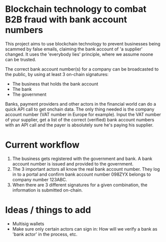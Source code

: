 # Blockchain technology to combat B2B fraud with bank account numbers

This project aims to use blockchain technology to prevent businesses being scammed by false emails, claiming the bank account of 'a supplier' changed.
It uses the 'everybody lies' principle, where we assume noone can be trusted.

The correct bank account number(s) for a company can be broadcasted to the public, by using at least 3 on-chain signatures:
 - The business that holds the bank account
 - The bank
 - The government

Banks, payment providers and other actors in the financial world can do a quick API call to get onchain data. The only thing needed is the company account number (VAT number in Europe for example). Input the VAT number of your supplier, get a list of the correct (verified) bank account numbers with an API call and the payer is absolutely sure he's paying his supplier.

# Current workflow

1. The business gets registered with the government and bank. A bank account number is issued and provided to the government.
2. The 3 important actors all know the real bank account number. They log in to a portal and confirm bank account number 098ZYX belongs to company number 123ABC.
3. When there are 3 different signatures for a given combination, the information is submitted on-chain.

# Ideas / things to add

 - Multisig wallets
 - Make sure only certain actors can sign in: How will we verify a bank as 'bank actor' in the process, etc.
